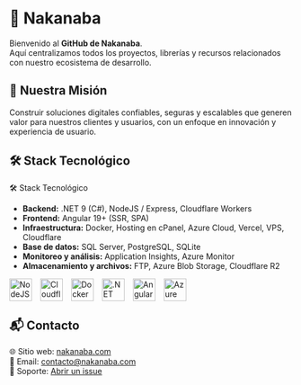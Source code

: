 # 🌸 Nakanaba

Bienvenido al **GitHub de Nakanaba**.  
Aquí centralizamos todos los proyectos, librerías y recursos relacionados con nuestro ecosistema de desarrollo.

## 🚀 Nuestra Misión

Construir soluciones digitales confiables, seguras y escalables que generen valor para nuestros clientes y usuarios, con un enfoque en innovación y experiencia de usuario.

## 🛠️ Stack Tecnológico

🛠️ Stack Tecnológico

- **Backend:** .NET 9 (C#), NodeJS / Express, Cloudflare Workers
- **Frontend:** Angular 19+ (SSR, SPA)
- **Infraestructura:** Docker, Hosting en cPanel, Azure Cloud, Vercel, VPS, Cloudflare
- **Base de datos:** SQL Server, PostgreSQL, SQLite
- **Monitoreo y análisis:** Application Insights, Azure Monitor
- **Almacenamiento y archivos:** FTP, Azure Blob Storage, Cloudflare R2

<div style="display: flex; flex-wrap: wrap; align-items: center; gap: 15px; margin-bottom: 10px;">
    <img src="https://cdn.jsdelivr.net/gh/devicons/devicon/icons/nodejs/nodejs-original.svg" title="NodeJS" style="width: 40px; aspect-ratio: 1/1; object-fit: contain;" />
    <img src="https://cdn.jsdelivr.net/gh/devicons/devicon/icons/cloudflare/cloudflare-original.svg" title="Cloudflare" style="width: 40px; aspect-ratio: 1/1; object-fit: contain;" />
    <img src="https://cdn.jsdelivr.net/gh/devicons/devicon/icons/docker/docker-original.svg" title="Docker" style="width: 40px; aspect-ratio: 1/1; object-fit: contain;" />
    <img src="https://cdn.jsdelivr.net/gh/devicons/devicon/icons/dotnetcore/dotnetcore-original.svg" title=".NET" style="width: 40px; aspect-ratio: 1/1; object-fit: contain;" />
    <img src="https://cdn.jsdelivr.net/gh/devicons/devicon/icons/angularjs/angularjs-original.svg" title="Angular" style="width: 40px; aspect-ratio: 1/1; object-fit: contain;" />
    <img src="https://cdn.jsdelivr.net/gh/devicons/devicon/icons/azure/azure-original.svg" title="Azure" style="width: 40px; aspect-ratio: 1/1; object-fit: contain;" />
</div>

## 📬 Contacto

🌐 Sitio web: [nakanaba.com](https://nakanaba.com)  
📧 Email: contacto@nakanaba.com  
💬 Soporte: [Abrir un issue](https://github.com/Nakanaba)
